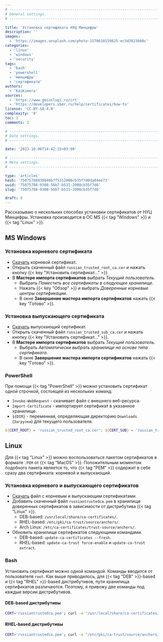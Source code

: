 ```yaml
---
# -------------------------------------------------------------------------------------------------------------------- #
# General settings.
# -------------------------------------------------------------------------------------------------------------------- #

title: 'Установка сертификата НУЦ Минцифры'
description: ''
images:
  - 'https://images.unsplash.com/photo-1570610159825-ec5d3823660c'
categories:
  - 'linux'
  - 'windows'
  - 'security'
tags:
  - 'bash'
  - 'powershell'
  - 'минцифры'
  - 'сертификаты'
authors:
  - 'KaiKimera'
sources:
  - 'https://www.gosuslugi.ru/crt'
  - 'https://developers.sber.ru/help/certificates/how-to'
license: 'CC-BY-SA-4.0'
complexity: '0'
toc: 1
comments: 1

# -------------------------------------------------------------------------------------------------------------------- #
# Date settings.
# -------------------------------------------------------------------------------------------------------------------- #

date: '2023-10-06T14:42:15+03:00'

# -------------------------------------------------------------------------------------------------------------------- #
# Meta settings.
# -------------------------------------------------------------------------------------------------------------------- #

type: 'articles'
hash: '75075788930846b7f5312008cb35f7d0da04ee73'
uuid: '75075788-9308-56b7-b531-2008cb35f7d0'
slug: '75075788-9308-56b7-b531-2008cb35f7d0'

draft: 0
---
```


Рассказываю о нескольких способах установки сертификатов от НУЦ Минцифры. Установка производится в ОС MS {{< tag "Windows" >}} и {{< tag "Linux" >}}.

<!--more-->

## MS Windows

### Установка корневого сертификата

- [Скачать](https://gu-st.ru/content/Other/doc/russian_trusted_root_ca.cer) корневой сертификат.
- Открыть скаченный файл `russian_trusted_root_ca.cer` и нажать кнопку {{< key "Установить сертификат..." >}}.
- В **Мастере импорта сертификатов** выбрать *Текущий пользователь*.
  - Выбрать *Поместить все сертификаты в следующее хранилище*.
  - Нажать {{< key "Обзор" >}} и выбрать *Доверенные корневые центры сертификации*.
  - В окне **Завершение мастера импорта сертификатов** нажать {{< key "Готово" >}}.

### Установка выпускающего сертификата

- [Скачать](https://gu-st.ru/content/Other/doc/russian_trusted_sub_ca.cer) выпускающий сертификат.
- Открыть скаченный файл `russian_trusted_sub_ca.cer` и нажать кнопку {{< key "Установить сертификат..." >}}.
- В **Мастере импорта сертификатов** выбрать *Текущий пользователь*.
  - Выбрать *Автоматически выбрать хранилище на основе типа сертификата*.
  - В окне **Завершение мастера импорта сертификатов** нажать {{< key "Готово" >}}.


### PowerShell

При помощи {{< tag "PowerShell" >}} можно установить сертификат одной строчкой, состоящей из нескольких команд:

- `Invoke-WebRequest` - скачивает файл с внешнего веб-ресурса.
- `Import-Certificate` - импортирует сертификат в указанное хранилище.
- `${DIR}` - переменная, определяющая директорию `Downloads` (`Загрузки`) для текущего пользователя.

```powershell
${CERT_ROOT} = 'russian_trusted_root_ca.cer'; ${CERT_SUB} = 'russian_trusted_sub_ca.cer'; ${DIR} = (New-Object -ComObject Shell.Application).NameSpace('shell:Downloads').Self.Path; Invoke-WebRequest "https://gu-st.ru/content/Other/doc/${CERT_ROOT}" -OutFile "${DIR}\${CERT_ROOT}"; Import-Certificate -FilePath "${DIR}\${CERT_ROOT}" -CertStoreLocation 'Cert:\CurrentUser\Root'; Invoke-WebRequest "https://gu-st.ru/content/Other/doc/${CERT_SUB}" -OutFile "${DIR}\${CERT_SUB}"; Import-Certificate -FilePath "${DIR}\${CERT_SUB}" -CertStoreLocation 'Cert:\CurrentUser\CA';
```

## Linux

Для {{< tag "Linux" >}} можно воспользоваться пакетом сертификатов в формате `.PEM` от {{< tag "MacOS" >}}. Положительным моментом подобного пакета является то, что {{< tag "PEM" >}} содержит в себе сразу два сертификата: корневой и выпускающий.

### Установка корневого и выпускающего сертификатов

- [Скачать](https://gu-st.ru/content/Other/doc/russiantrustedca.pem) файл с корневым и выпускающим сертификатами.
- Добавить скаченный файл `russiantrustedca.pem` в хранилище доверенных сертификатов в зависимости от дистрибутива {{< tag "Linux" >}}.
  - DEB-based: `/usr/local/share/ca-certificates/`.
  - RHEL-based: `/etc/pki/ca-trust/source/anchors/`.
  - Arch Linux: `/etc/ca-certificates/trust-source/anchors/`.
- Обновить хранилище сертификатов следующими командами.
  - DEB-based: `update-ca-certificates --fresh`.
  - RHEL-based: `update-ca-trust force-enable` и `update-ca-trust extract`.

### Bash

Установить сертификат можно одной командой. Команды вводится от пользователя `root`. Как выше приводилось, для {{< tag "DEB" >}}-based и {{< tag "RHEL" >}}-based дистрибутивов, пути хранилища сертификатов различаются. Поэтому, я привожу две команды под каждые версии дистрибутивов.

#### DEB-based дистрибутивы

```bash
CERT='russiantrustedca.pem'; curl -o "/usr/local/share/ca-certificates/${CERT}" "https://gu-st.ru/content/Other/doc/${CERT}" && update-ca-certificates --fresh;
```

#### RHEL-based дистрибутивы

```bash
CERT='russiantrustedca.pem'; curl -o "/etc/pki/ca-trust/source/anchors/${CERT}" "https://gu-st.ru/content/Other/doc/${CERT}" && update-ca-trust force-enable && update-ca-trust extract;
```
